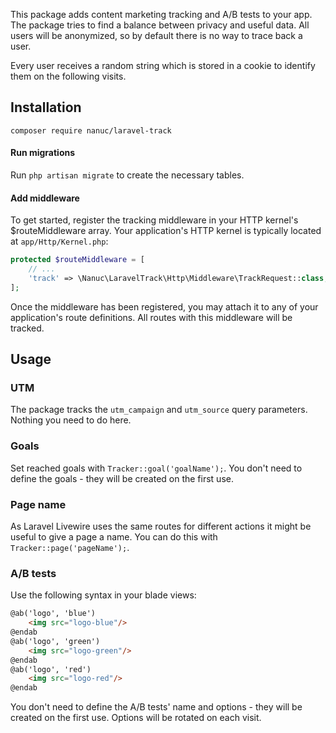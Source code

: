 This package adds content marketing tracking and A/B tests to your app. The package tries to find a balance between privacy and useful data. All users will be anonymized, so by default there is no way to trace back a user.

Every user receives a random string which is stored in a cookie to identify them on the following visits.

## Installation
`composer require nanuc/laravel-track`

#### Run migrations
Run `php artisan migrate` to create the necessary tables.

#### Add middleware
To get started, register the tracking middleware in your HTTP kernel's $routeMiddleware array. Your application's HTTP kernel is typically located at `app/Http/Kernel.php`:

```php
protected $routeMiddleware = [
    // ...
    'track' => \Nanuc\LaravelTrack\Http\Middleware\TrackRequest::class,
];
```
Once the middleware has been registered, you may attach it to any of your application's route definitions. All routes with this middleware will be tracked.

## Usage
### UTM
The package tracks the `utm_campaign` and `utm_source` query parameters. Nothing you need to do here.

### Goals
Set reached goals with `Tracker::goal('goalName');`. You don't need to define the goals - they will be created on the first use.

### Page name
As Laravel Livewire uses the same routes for different actions it might be useful to give a page a name. You can do this with `Tracker::page('pageName');`.

### A/B tests
Use the following syntax in your blade views:
```html
@ab('logo', 'blue')
    <img src="logo-blue"/>
@endab
@ab('logo', 'green')
    <img src="logo-green"/>
@endab
@ab('logo', 'red')
    <img src="logo-red"/>
@endab
```
You don't need to define the A/B tests' name and options - they will be created on the first use. Options will be rotated on each visit.